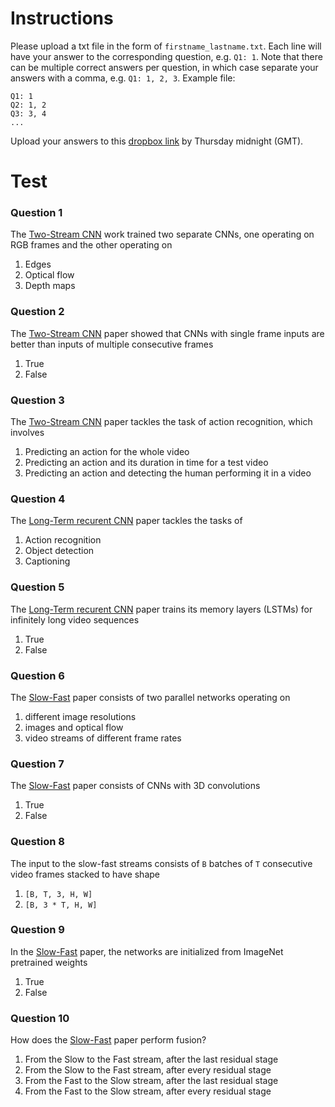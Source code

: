 # Instructions
Please upload a txt file in the form of `firstname_lastname.txt`. Each line will have your answer to the corresponding question, e.g. `Q1: 1`. Note that there can be multiple correct answers per question, in which case separate your answers with a comma, e.g. `Q1: 1, 2, 3`. Example file:
```
Q1: 1
Q2: 1, 2
Q3: 3, 4
...
```
Upload your answers to this [dropbox link](dropbox) by Thursday midnight (GMT). 

# Test
### Question 1
The [Two-Stream CNN](twostream) work trained two separate CNNs, one operating on RGB frames and the other operating on
  1. Edges
  2. Optical flow
  3. Depth maps

### Question 2
The [Two-Stream CNN](twostream) paper showed that CNNs with single frame inputs are better than inputs of multiple consecutive frames 
  1. True
  2. False

### Question 3
The [Two-Stream CNN](twostream) paper tackles the task of action recognition, which involves
  1. Predicting an action for the whole video
  2. Predicting an action and its duration in time for a test video
  3. Predicting an action and detecting the human performing it in a video

### Question 4
The [Long-Term recurent CNN](lstm) paper tackles the tasks of
  1. Action recognition
  2. Object detection
  3. Captioning

### Question 5
The [Long-Term recurent CNN](lstm) paper trains its memory layers (LSTMs) for infinitely long video sequences
  1. True
  2. False

### Question 6
The [Slow-Fast](slowfast) paper consists of two parallel networks operating on 
  1. different image resolutions
  2. images and optical flow 
  3. video streams of different frame rates

### Question 7
The [Slow-Fast](slowfast) paper consists of CNNs with 3D convolutions
  1. True
  2. False

### Question 8
The input to the slow-fast streams consists of `B` batches of `T` consecutive video frames stacked to have shape
  1. `[B, T, 3, H, W]`
  2. `[B, 3 * T, H, W]`

### Question 9
In the [Slow-Fast](slowfast) paper, the networks are initialized from ImageNet pretrained weights
  1. True
  2. False

### Question 10
How does the [Slow-Fast](slowfast) paper perform fusion?
  1. From the Slow to the Fast stream, after the last residual stage
  2. From the Slow to the Fast stream, after every residual stage
  3. From the Fast to the Slow stream, after the last residual stage
  4. From the Fast to the Slow stream, after every residual stage


[dropbox]: TODO
[twostream]: https://arxiv.org/abs/1406.2199
[lstm]: https://arxiv.org/abs/1411.4389
[i3d]: https://arxiv.org/abs/1705.07750
[slowfast]: https://arxiv.org/abs/1812.03982



